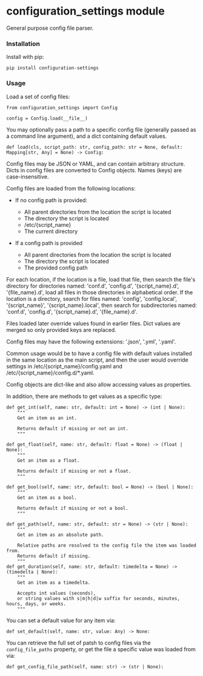 # configuration_settings module

General purpose config file parser.


### Installation

Install with pip:

    pip install configuration-settings


### Usage

Load a set of config files:

    from configuration_settings import Config

    config = Config.load(__file__)

You may optionally pass a path to a specific config file (generally passed as a command line argument),
and a dict containing default values.

    def load(cls, script_path: str, config_path: str = None, default: Mapping[str, Any] = None) -> Config:

Config files may be JSON or YAML, and can contain arbitrary structure.
Dicts in config files are converted to Config objects.
Names (keys) are case-insensitive.

Config files are loaded from the following locations:

* If no config path is provided:

  * All parent directories from the location the script is located
  * The directory the script is located
  * /etc/{script_name}
  * The current directory

* If a config path is provided 

  * All parent directories from the location the script is located
  * The directory the script is located
  * The provided config path

For each location,
if the location is a file, load that file, 
then search the file's directory for directories named: 
'conf.d', 'config.d', '{script_name}.d', '{file_name}.d',
load all files in those directories in alphabetical order.
If the location is a directory, search for files named: 
'config', 'config.local', '{script_name}', '{script_name}.local',
then search for subdirectories named:
'conf.d', 'config.d', '{script_name}.d', '{file_name}.d'.

Files loaded later override values found in earlier files.
Dict values are merged so only provided keys are replaced.

Config files may have the following extensions: '.json', '.yml', '.yaml'.

Common usage would be to have a config file with default values installed in the same location as the main script,
and then the user would override settings in /etc/{script_name}/config.yaml and /etc/{script_name}/config.d/*.yaml.

Config objects are dict-like and also allow accessing values as properties.


In addition, there are methods to get values as a specific type:

    def get_int(self, name: str, default: int = None) -> (int | None):
        """
        Get an item as an int.

        Returns default if missing or not an int.
        """

    def get_float(self, name: str, default: float = None) -> (float | None):
        """
        Get an item as a float.

        Returns default if missing or not a float.
        """

    def get_bool(self, name: str, default: bool = None) -> (bool | None):
        """
        Get an item as a bool.

        Returns default if missing or not a bool.
        """

    def get_path(self, name: str, default: str = None) -> (str | None):
        """
        Get an item as an absolute path.

        Relative paths are resolved to the config file the item was loaded from.
        Returns default if missing.
        """
    def get_duration(self, name: str, default: timedelta = None) -> (timedelta | None):
        """
        Get an item as a timedelta.

        Accepts int values (seconds),
        or string values with s|m|h|d|w suffix for seconds, minutes, hours, days, or weeks.
        """


You can set a default value for any item via:

    def set_default(self, name: str, value: Any) -> None:


You can retrieve the full set of patsh to config files via the `config_file_paths` property,
or get the file a specific value was loaded from via:

    def get_config_file_path(self, name: str) -> (str | None):
